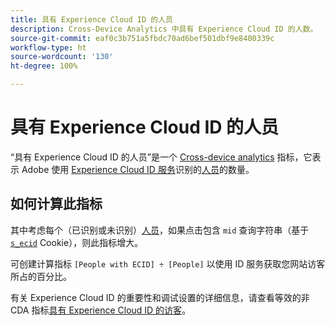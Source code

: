 ```yaml
---
title: 具有 Experience Cloud ID 的人员
description: Cross-Device Analytics 中具有 Experience Cloud ID 的人数。
source-git-commit: eaf0c3b751a5fbdc70ad6bef501dbf9e8400339c
workflow-type: ht
source-wordcount: '130'
ht-degree: 100%

---
```


# 具有 Experience Cloud ID 的人员

“具有 Experience Cloud ID 的人员”是一个 [Cross-device analytics](../cda/overview.md) 指标，它表示 Adobe 使用 [Experience Cloud ID 服务](https://experienceleague.adobe.com/docs/id-service/using/home.html?lang=zh-Hans)识别的[人员](people.md)的数量。

## 如何计算此指标

其中考虑每个（已识别或未识别）[人员](people.md)，如果点击包含 `mid` 查询字符串（基于 [`s_ecid`](https://experienceleague.adobe.com/docs/core-services/interface/ec-cookies/cookies-analytics.html?lang=zh-Hans) Cookie），则此指标增大。

可创建计算指标 `[People with ECID] ÷ [People]` 以使用 ID 服务获取您网站访客所占的百分比。

有关 Experience Cloud ID 的重要性和调试设置的详细信息，请查看等效的非 CDA 指标[具有 Experience Cloud ID 的访客](visitors-with-ecid.md)。
